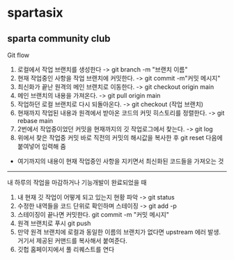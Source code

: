 # spartasix

## sparta community club

Git flow

1. 로컬에서 작업 브랜치를 생성한다 -> git branch -m "브랜치 이름"
2. 현재 작업중인 사항을 작업 브랜치에 커밋한다. -> git commit -m"커밋 메시지"
3. 최신화가 끝난 원격의 메인 브랜치로 이동한다. -> git checkout origin main
4. 메인 브랜치의 내용을 가져온다. -> git pull origin main
5. 작업하던 로컬 브랜치로 다시 되돌아온다. -> git checkout (작업 브랜치)
6. 현재까지 작업된 내용과 원격에서 받아온 코드의 커밋 히스토리를 정렬한다. -> git rebase main
7. 2번에서 작업중이었던 커밋을 현재까지의 깃 작업로그에서 찾는다. -> git log
8. 위에서 찾은 작업중 커밋 바로 직전의 커밋의 해시값을 복사한 후 git reset 다음에 붙여넣어 입력해 줌

- 여기까지의 내용이 현재 작업중인 사항을 지키면서 최신화된 코드들을 가져오는 것

---

내 하루의 작업을 마감하거나 기능개발이 완료되었을 때

1. 내 현재 깃 작업이 어떻게 되고 있는지 현황 파악 -> git status
2. 수정한 내역들을 코드 단위로 확인하며 스테이징 -> git add -p
3. 스테이징이 끝나면 커밋한다. git commit -m "커밋 메시지"
4. 원격 브랜치로 푸시 git push
5. 만약 원격 브랜치에 로컬과 동일한 이름의 브랜치가 없다면 upstream 에러 발생. 거기서 제공된 커맨드를 복사해서 붙여준다.
6. 깃헙 홈페이지에서 풀 리퀘스트를 연다
